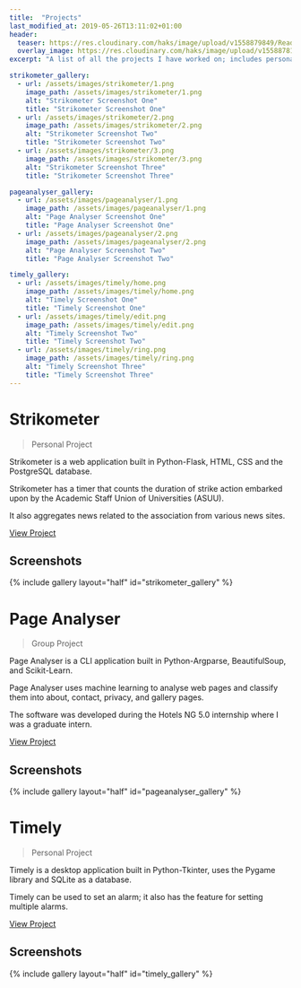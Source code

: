 ```yaml
---
title:  "Projects"
last_modified_at: 2019-05-26T13:11:02+01:00
header:
  teaser: https://res.cloudinary.com/haks/image/upload/v1558879849/Read_Think_code.png
  overlay_image: https://res.cloudinary.com/haks/image/upload/v1558878119/projects_overlay.jpg
excerpt: "A list of all the projects I have worked on; includes personal, group, open source projects and articles."

strikometer_gallery:
  - url: /assets/images/strikometer/1.png
    image_path: /assets/images/strikometer/1.png
    alt: "Strikometer Screenshot One"
    title: "Strikometer Screenshot One"
  - url: /assets/images/strikometer/2.png
    image_path: /assets/images/strikometer/2.png
    alt: "Strikometer Screenshot Two"
    title: "Strikometer Screenshot Two"
  - url: /assets/images/strikometer/3.png
    image_path: /assets/images/strikometer/3.png
    alt: "Strikometer Screenshot Three"
    title: "Strikometer Screenshot Three"

pageanalyser_gallery:
  - url: /assets/images/pageanalyser/1.png
    image_path: /assets/images/pageanalyser/1.png
    alt: "Page Analyser Screenshot One"
    title: "Page Analyser Screenshot One"
  - url: /assets/images/pageanalyser/2.png
    image_path: /assets/images/pageanalyser/2.png
    alt: "Page Analyser Screenshot Two"
    title: "Page Analyser Screenshot Two"

timely_gallery:
  - url: /assets/images/timely/home.png
    image_path: /assets/images/timely/home.png
    alt: "Timely Screenshot One"
    title: "Timely Screenshot One"
  - url: /assets/images/timely/edit.png
    image_path: /assets/images/timely/edit.png
    alt: "Timely Screenshot Two"
    title: "Timely Screenshot Two"
  - url: /assets/images/timely/ring.png
    image_path: /assets/images/timely/ring.png
    alt: "Timely Screenshot Three"
    title: "Timely Screenshot Three"
---
```


# Strikometer

> Personal Project

Strikometer is a web application built in Python-Flask, HTML, CSS and the PostgreSQL database.  

Strikometer has a timer that counts the duration of strike action embarked upon by the  Academic Staff Union of Universities (ASUU).  

It also aggregates news related to the association from various news sites.  

[View Project](https://github.com/HAKSOAT/Strikometer)

## Screenshots

{% include gallery layout="half" id="strikometer_gallery" %}

# Page Analyser

> Group Project

Page Analyser is a CLI application built in Python-Argparse, BeautifulSoup, and Scikit-Learn.  

Page Analyser uses machine learning to analyse web pages and classify them into about, contact, privacy, and gallery pages.  

The software was developed during the Hotels NG 5.0 internship where I was a graduate intern.

[View Project](https://github.com/HAKSOAT/hotels-page-analyser)

## Screenshots

{% include gallery layout="half" id="pageanalyser_gallery" %}


# Timely

> Personal Project

Timely is a desktop application built in Python-Tkinter, uses the Pygame library and SQLite as a database.  

Timely can be used to set an alarm; it also has the feature for setting multiple alarms.

[View Project](https://github.com/HAKSOAT/Timely)

## Screenshots

{% include gallery layout="half" id="timely_gallery" %}
